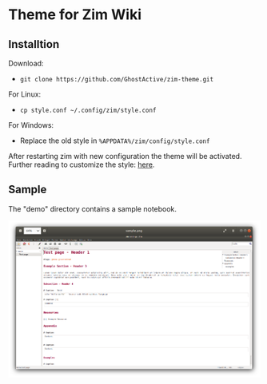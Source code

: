 # Theme for Zim Wiki

## Installtion

Download:
* `git clone https://github.com/GhostActive/zim-theme.git`

For Linux:
* `cp style.conf ~/.config/zim/style.conf`

For Windows:
* Replace the old style in `%APPDATA%/zim/config/style.conf`

After restarting zim with new configuration the theme will be activated. Further reading to customize the style: [here](https://zim-wiki.org/manual/Help/Config_Files.html).

## Sample

The "demo" directory contains a sample notebook.

![Sample](images/sample.png)
